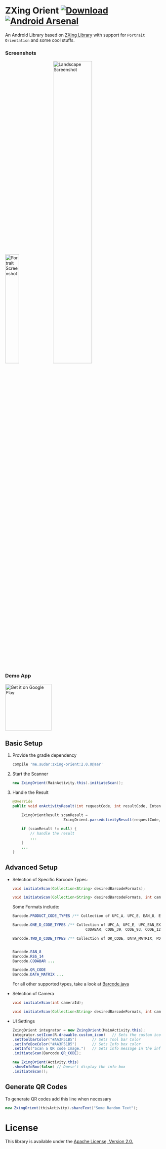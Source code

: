 # ZXing Orient  [ ![Download](https://api.bintray.com/packages/sudarabisheck/maven/ZXing-Orient/images/download.svg) ](https://bintray.com/sudarabisheck/maven/ZXing-Orient/_latestVersion)  [![Android Arsenal](https://img.shields.io/badge/Android%20Arsenal-ZXing--Orient-green.svg?style=true)](https://android-arsenal.com/details/1/3213)

An Android Library based on [ZXing Library](https://github.com/zxing/zxing) with support for `Portrait Orientation` and some cool stuffs.

### Screenshots
<img src="https://raw.githubusercontent.com/SudarAbisheck/ZXing-Orient/master/screenshots/screenshot_1.png" alt="Portrait Screenshot" width="30%"/> <img src="https://raw.githubusercontent.com/SudarAbisheck/ZXing-Orient/master/screenshots/screenshot_2.png" alt="Landscape Screenshot" width="50%"/> 

### Demo App
<a href="https://play.google.com/store/apps/details?id=me.sudar.zxingorient.demo&utm_source=global_co&utm_medium=prtnr&utm_content=Mar2515&utm_campaign=PartBadge&pcampaignid=MKT-AC-global-none-all-co-pr-py-PartBadges-Oct1515-1"><img width="150" alt="Get it on Google Play" src="https://play.google.com/intl/en_us/badges/images/apps/en-play-badge.png" /></a>

## Basic Setup

1. Provide the gradle dependency

    ```gradle
    compile 'me.sudar:zxing-orient:2.0.0@aar'
    ```

2. Start the Scanner

    ```java
    new ZxingOrient(MainActivity.this).initiateScan();
    ```

3. Handle the Result

    ```java
    @Override
    public void onActivityResult(int requestCode, int resultCode, Intent intent){
    
        ZxingOrientResult scanResult = 
                           ZxingOrient.parseActivityResult(requestCode, resultCode, intent);
                            
        if (scanResult != null) {
            // handle the result
            ...
        }
        ...
    }
    ```

## Advanced Setup

- Selection of Specific Barcode Types:

    ```java
    void initiateScan(Collection<String> desiredBarcodeFormats);
    
    void initiateScan(Collection<String> desiredBarcodeFormats, int cameraId)
    ```

    Some Formats include:
    ```java
    Barcode.PRODUCT_CODE_TYPES /** Collection of UPC_A, UPC_E, EAN_8, EAN_13, RSS_14 **/
    
    Barcode.ONE_D_CODE_TYPES /** Collection of UPC_A, UPC_E, UPC_EAN_EXTENSION, EAN_8, EAN_13, 
                                     CODABAR, CODE_39, CODE_93, CODE_128, ITF, RSS_14, RSS_EXPANDED **/
    
    Barcode.TWO_D_CODE_TYPES /** Collection of QR_CODE, DATA_MATRIX, PDF_417, AZTEC **/
    
    
    Barcode.EAN_8 
    Barcode.RSS_14
    Barcode.CODABAR ...
    
    Barcode.QR_CODE
    Barcode.DATA_MATRIX ...
    ```
    
    For all other supported types, take a look at [Barcode.java](https://github.com/SudarAbisheck/ZXing-Orient/blob/master/zxing-orient/src/main/java/me/sudar/zxingorient/Barcode.java)
    
- Selection of Camera

    ```java
    void initiateScan(int cameraId);
    
    void initiateScan(Collection<String> desiredBarcodeFormats, int cameraId);
    ```

- UI Settings

    ```java
    ZxingOrient integrator = new ZxingOrient(MainActivity.this);
    integrator.setIcon(R.drawable.custom_icon)   // Sets the custom icon
    .setToolbarColor("#AA3F51B5")       // Sets Tool bar Color
    .setInfoBoxColor("#AA3F51B5")       // Sets Info box color
    .setInfo("Scan a QR code Image.")   // Sets info message in the info box
    .initiateScan(Barcode.QR_CODE);
    
    new ZxingOrient(Activity.this)
    .showInfoBox(false) // Doesn't display the info box  
    .initiateScan();   
    ```

## Generate QR Codes
To generate QR codes add this line when necessary
```java
new ZxingOrient(thisActivity).shareText("Some Random Text");
```

# License

This library is available under the [Apache License, Version 2.0.](https://github.com/SudarAbisheck/ZXing-Orient/blob/master/LICENSE)
